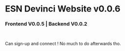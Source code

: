 # ESN Devinci Website v0.0.6

### Frontend V0.0.5 | Backend V0.0.2

<br>

Can sign-up and connect ! No much to do afterwards tho.